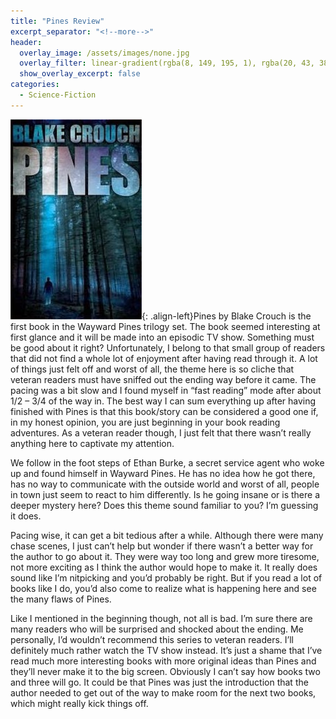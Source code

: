 ```yaml
---
title: "Pines Review"
excerpt_separator: "<!--more-->"
header:
  overlay_image: /assets/images/none.jpg
  overlay_filter: linear-gradient(rgba(8, 149, 195, 1), rgba(20, 43, 38, 1))
  show_overlay_excerpt: false
categories:
  - Science-Fiction
---
```

![pines-cover](/assets/images/pines.jpg){: .align-left}Pines by Blake Crouch is the first book in the Wayward Pines trilogy set. The book seemed interesting at first glance and it will be made into an episodic TV show. Something must be good about it right? Unfortunately, I belong to that small group of readers that did not find a whole lot of enjoyment after having read through it. A lot of things just felt off and worst of all, the theme here is so cliche that veteran readers must have sniffed out the ending way before it came. The pacing was a bit slow and I found myself in “fast reading” mode after about 1/2 – 3/4 of the way in. The best way I can sum everything up after having finished with Pines is that this book/story can be considered a good one if, in my honest opinion, you are just beginning in your book reading adventures. As a veteran reader though, I just felt that there wasn’t really anything here to captivate my attention.

We follow in the foot steps of Ethan Burke, a secret service agent who woke up and found himself in Wayward Pines. He has no idea how he got there, has no way to communicate with the outside world and worst of all, people in town just seem to react to him differently. Is he going insane or is there a deeper mystery here? Does this theme sound familiar to you? I’m guessing it does.

Pacing wise, it can get a bit tedious after a while. Although there were many chase scenes, I just can’t help but wonder if there wasn’t a better way for the author to go about it. They were way too long and grew more tiresome, not more exciting as I think the author would hope to make it. It really does sound like I’m nitpicking and you’d probably be right. But if you read a lot of books like I do, you’d also come to realize what is happening here and see the many flaws of Pines.

Like I mentioned in the beginning though, not all is bad. I’m sure there are many readers who will be surprised and shocked about the ending. Me personally, I’d wouldn’t recommend this series to veteran readers. I’ll definitely much rather watch the TV show instead. It’s just a shame that I’ve read much more interesting books with more original ideas than Pines and they’ll never make it to the big screen. Obviously I can’t say how books two and three will go. It could be that Pines was just the introduction that the author needed to get out of the way to make room for the next two books, which might really kick things off.